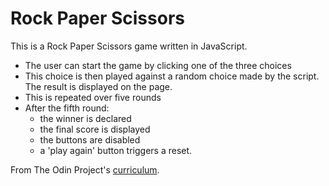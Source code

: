 # Rock Paper Scissors

This is a Rock Paper Scissors game written in JavaScript. 

- The user can start the game by clicking one of the three choices
- This choice is then played against a random choice made by the script. The result is displayed on the page. 
- This is repeated over five rounds
- After the fifth round:
  - the winner is declared
  - the final score is displayed
  - the buttons are disabled
  - a 'play again' button triggers a reset. 

From The Odin Project's [curriculum](https://www.theodinproject.com/courses/web-development-101/lessons/rock-paper-scissors). 